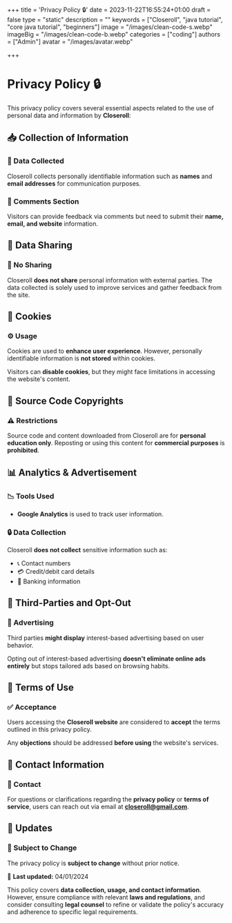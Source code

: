 +++
title = 'Privacy Policy 🔒'
date = 2023-11-22T16:55:24+01:00
draft = false
type = "static"
description = ""
keywords = ["Closeroll", "java tutorial", "core java tutorial", "beginners"]
image = "/images/clean-code-s.webp"
imageBig = "/images/clean-code-b.webp"
categories = ["coding"]
authors = ["Admin"]
avatar = "/images/avatar.webp"

+++


# Privacy Policy 🔒

This privacy policy covers several essential aspects related to the use of personal data and information by **Closeroll**:

## 📥 Collection of Information
### 🔹 Data Collected
Closeroll collects personally identifiable information such as **names** and **email addresses** for communication purposes.

### 💬 Comments Section
Visitors can provide feedback via comments but need to submit their **name, email, and website** information.

## 🔄 Data Sharing
### 🚫 No Sharing
Closeroll **does not share** personal information with external parties. The data collected is solely used to improve services and gather feedback from the site.

## 🍪 Cookies
### ⚙️ Usage
Cookies are used to **enhance user experience**. However, personally identifiable information is **not stored** within cookies.

Visitors can **disable cookies**, but they might face limitations in accessing the website's content.

## 📜 Source Code Copyrights
### ⚠️ Restrictions
Source code and content downloaded from Closeroll are for **personal education only**.
Reposting or using this content for **commercial purposes** is **prohibited**.

## 📊 Analytics & Advertisement
### 📉 Tools Used
- **Google Analytics** is used to track user information.

### 🔒 Data Collection
Closeroll **does not collect** sensitive information such as:
- 📞 Contact numbers
- 💳 Credit/debit card details
- 🏦 Banking information

## 🎯 Third-Parties and Opt-Out
### 🛒 Advertising
Third parties **might display** interest-based advertising based on user behavior.

Opting out of interest-based advertising **doesn't eliminate online ads entirely** but stops tailored ads based on browsing habits.

## 📜 Terms of Use
### ✅ Acceptance
Users accessing the **Closeroll website** are considered to **accept** the terms outlined in this privacy policy.

Any **objections** should be addressed **before using** the website's services.

## 📩 Contact Information
### 📧 Contact
For questions or clarifications regarding the **privacy policy** or **terms of service**, users can reach out via email at **closeroll@gmail.com**.

## 🔄 Updates
### 📝 Subject to Change
The privacy policy is **subject to change** without prior notice.

📅 **Last updated:** 04/01/2024

This policy covers **data collection, usage, and contact information**. However, ensure compliance with relevant **laws and regulations**, and consider consulting **legal counsel** to refine or validate the policy's accuracy and adherence to specific legal requirements.

